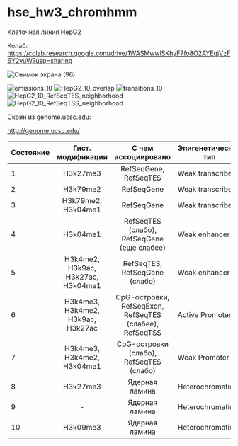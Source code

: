 # hse_hw3_chromhmm

Клеточная линия HepG2

Колаб: https://colab.research.google.com/drive/1WASMwwlSKhyF7fo8O2AYEqjVzF6Y2vuW?usp=sharing

![Снимок экрана (96)](https://user-images.githubusercontent.com/56909634/160294758-6fc74dad-7007-4325-8526-4b1b8b05ac51.png)

![emissions_10](https://user-images.githubusercontent.com/56909634/160294819-9a7e4fec-bdfc-4805-9263-2c2caf3e12c3.png)
![HepG2_10_overlap](https://user-images.githubusercontent.com/56909634/160294825-43e61173-2724-4d03-9ed5-0bf84d3fea17.png)
![transitions_10](https://user-images.githubusercontent.com/56909634/160294828-07296d03-3a24-4b3d-8e34-6b5ca6fd2168.png)
![HepG2_10_RefSeqTES_neighborhood](https://user-images.githubusercontent.com/56909634/160294830-f35af110-459e-4b46-a598-ef286f2c4de3.png)
![HepG2_10_RefSeqTSS_neighborhood](https://user-images.githubusercontent.com/56909634/160294833-45e344d8-caab-4109-8a51-e2880b207ce6.png)

Скрин из genome.ucsc.edu:

http://genome.ucsc.edu/

| Состояние | Гист. модификации                  | С чем ассоциировано                                     | Эпигенетический тип |
| ----------|:----------------------------------:|:-------------------------------------------------------:|---------------------|
| 1         | H3k27me3                           | RefSeqGene, RefSeqTES                                   | Weak transcribed    |
| 2         | H3k79me2                           | RefSeqGene                                              | Weak transcribed    |
| 3         | H3k79me2, H3k04me1                 | RefSeqGene                                              | Weak transcribed    |
| 4         | H3k04me1                           | RefSeqTES (слабо), RefSeqGene (еще слабее)              | Weak enhancer       |
| 5         | H3k4me2, H3k9ac, H3k27ac, H3k04me1 | RefSeqTES, RefSeqGene (слабо)                           | Weak enhancer       |
| 6         | H3k4me3, H3k4me2, H3k9ac, H3k27ac  | CpG-островки, RefSeqExon, RefSeqTES (слабее), RefSeqTSS | Active Promoter     |
| 7         | H3k4me3, H3k4me2, H3k04me1         | CpG-островки (слабо), RefSeqTES (слабо)                 | Weak Promoter       |
| 8         | H3k27me3                           | Ядерная ламина                                          | Heterochromatin     |
| 9         | -                                  | Ядерная ламина                                          | Heterochromatin     |
| 10        | H3k09me3                           | Ядерная ламина                                          | Heterochromatin     |
